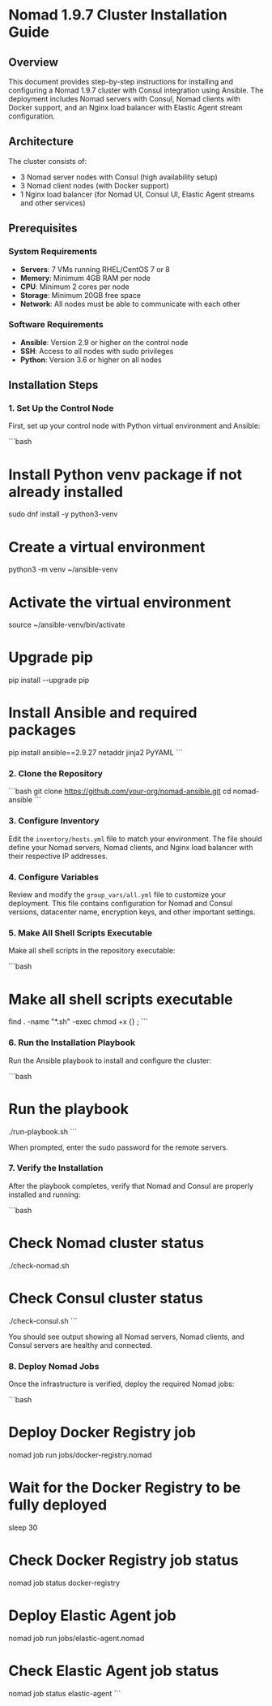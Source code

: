 # Nomad 1.9.7 Cluster Installation Guide

## Overview

This document provides step-by-step instructions for installing and configuring a Nomad 1.9.7 cluster with Consul integration using Ansible. The deployment includes Nomad servers with Consul, Nomad clients with Docker support, and an Nginx load balancer with Elastic Agent stream configuration.

## Architecture

The cluster consists of:
- 3 Nomad server nodes with Consul (high availability setup)
- 3 Nomad client nodes (with Docker support)
- 1 Nginx load balancer (for Nomad UI, Consul UI, Elastic Agent streams and other services)

## Prerequisites

### System Requirements

- **Servers**: 7 VMs running RHEL/CentOS 7 or 8
- **Memory**: Minimum 4GB RAM per node
- **CPU**: Minimum 2 cores per node
- **Storage**: Minimum 20GB free space
- **Network**: All nodes must be able to communicate with each other

### Software Requirements

- **Ansible**: Version 2.9 or higher on the control node
- **SSH**: Access to all nodes with sudo privileges
- **Python**: Version 3.6 or higher on all nodes

## Installation Steps

### 1. Set Up the Control Node

First, set up your control node with Python virtual environment and Ansible:

\`\`\`bash
# Install Python venv package if not already installed
sudo dnf install -y python3-venv

# Create a virtual environment
python3 -m venv ~/ansible-venv

# Activate the virtual environment
source ~/ansible-venv/bin/activate

# Upgrade pip
pip install --upgrade pip

# Install Ansible and required packages
pip install ansible==2.9.27 netaddr jinja2 PyYAML
\`\`\`

### 2. Clone the Repository

\`\`\`bash
git clone https://github.com/your-org/nomad-ansible.git
cd nomad-ansible
\`\`\`

### 3. Configure Inventory

Edit the `inventory/hosts.yml` file to match your environment. The file should define your Nomad servers, Nomad clients, and Nginx load balancer with their respective IP addresses.

### 4. Configure Variables

Review and modify the `group_vars/all.yml` file to customize your deployment. This file contains configuration for Nomad and Consul versions, datacenter name, encryption keys, and other important settings.

### 5. Make All Shell Scripts Executable

Make all shell scripts in the repository executable:

\`\`\`bash
# Make all shell scripts executable
find . -name "*.sh" -exec chmod +x {} \;
\`\`\`

### 6. Run the Installation Playbook

Run the Ansible playbook to install and configure the cluster:

\`\`\`bash
# Run the playbook
./run-playbook.sh
\`\`\`

When prompted, enter the sudo password for the remote servers.

### 7. Verify the Installation

After the playbook completes, verify that Nomad and Consul are properly installed and running:

\`\`\`bash
# Check Nomad cluster status
./check-nomad.sh

# Check Consul cluster status
./check-consul.sh
\`\`\`

You should see output showing all Nomad servers, Nomad clients, and Consul servers are healthy and connected.

### 8. Deploy Nomad Jobs

Once the infrastructure is verified, deploy the required Nomad jobs:

\`\`\`bash
# Deploy Docker Registry job
nomad job run jobs/docker-registry.nomad

# Wait for the Docker Registry to be fully deployed
sleep 30

# Check Docker Registry job status
nomad job status docker-registry

# Deploy Elastic Agent job
nomad job run jobs/elastic-agent.nomad

# Check Elastic Agent job status
nomad job status elastic-agent
\`\`\`

